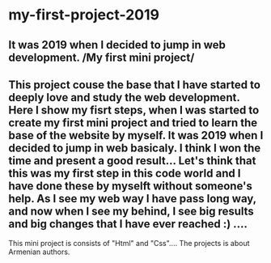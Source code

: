# my-first-project-2019
It was 2019 when I decided to jump in web development. /My first mini project/
------------------------------
This project couse the base that I have started to deeply love and study the web development. 
Here I show my fisrt steps, when I was started to create my first mini project and tried to learn the base of the website by myself.
It was 2019 when I decided to jump in web basicaly. I think I won the time and present a good result...
Let's think that this was my first step in this code world and I have done these by myselft without someone's help.
As I see my web way I have pass long way, and now when I see my behind,
I see big results and big changes that I have ever reached :)  .... 
------------------------------
This mini project is consists of "Html" and "Css".... 
The projects is about Armenian authors.
